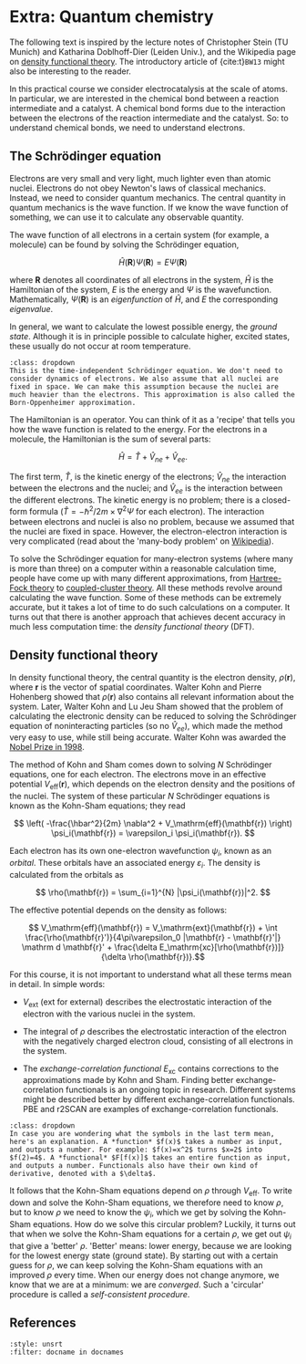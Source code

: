 # Extra: Quantum chemistry

The following text is inspired by the lecture notes of Christopher Stein (TU Munich) and Katharina Doblhoff-Dier (Leiden Univ.), and the Wikipedia page on [density functional theory](https://en.wikipedia.org/wiki/Density_functional_theory). The introductory article of {cite:t}`BW13` might also be interesting to the reader.

In this practical course we consider electrocatalysis at the scale of atoms. In particular, we are interested in the chemical bond between a reaction intermediate and a catalyst. A chemical bond forms due to the interaction between the electrons of the reaction intermediate and the catalyst. So: to understand chemical bonds, we need to understand electrons.

## The Schrödinger equation

Electrons are very small and very light, much lighter even than atomic nuclei. Electrons do not obey Newton's laws of classical mechanics. Instead, we need to consider quantum mechanics. The central quantity in quantum mechanics is the wave function. If we know the wave function of something, we can use it to calculate any observable quantity.

The wave function of all electrons in a certain system (for example, a molecule) can be found by solving the Schrödinger equation,

$$ \hat{H}(\mathbf{R}) \Psi(\mathbf{R}) = E \Psi(\mathbf{R}) $$

where $\mathbf{R}$ denotes all coordinates of all electrons in the system, $\hat{H}$ is the Hamiltonian of the system, $E$ is the energy and $\Psi$ is the wavefunction. Mathematically, $\Psi(\mathbf{R})$ is an *eigenfunction* of $\hat{H}$, and $E$ the corresponding *eigenvalue*.

In general, we want to calculate the lowest possible energy, the *ground state*. Although it is in principle possible to calculate higher, excited states, these usually do not occur at room temperature.

```{note}
:class: dropdown
This is the time-independent Schrödinger equation. We don't need to consider dynamics of electrons. We also assume that all nuclei are fixed in space. We can make this assumption because the nuclei are much heavier than the electrons. This approximation is also called the Born-Oppenheimer approximation.
```

The Hamiltonian is an operator. You can think of it as a 'recipe' that tells you how the wave function is related to the energy. For the electrons in a molecule, the Hamiltonian is the sum of several parts:

$$ \hat{H} = \hat{T} + \hat{V}_{ne} + \hat{V}_{ee}.$$

The first term, $\hat{T}$, is the kinetic energy of the electrons; $\hat{V}_{ne}$ the interaction between the electrons and the nuclei; and $\hat{V}_{ee}$ is the interaction between the different electrons. The kinetic energy is no problem; there is a closed-form formula ($\hat{T} = -\hbar^2/2m \times  \nabla^2 \Psi$ for each electron). The interaction between electrons and nuclei is also no problem, because we assumed that the nuclei are fixed in space. However, the electron-electron interaction is very complicated (read about the 'many-body problem' on [Wikipedia](https://en.wikipedia.org/wiki/Many-body_problem)).

To solve the Schrödinger equation for many-electron systems (where many is more than three) on a computer within a reasonable calculation time, people have come up with many different approximations, from [Hartree-Fock theory](https://en.wikipedia.org/wiki/Hartree%E2%80%93Fock_method) to [coupled-cluster theory](https://en.wikipedia.org/wiki/Coupled_cluster). All these methods revolve around calculating the wave function. Some of these methods can be extremely accurate, but it takes a lot of time to do such calculations on a computer. It turns out that there is another approach that achieves decent accuracy in much less computation time: the *density functional theory* (DFT).

## Density functional theory

In density functional theory, the central quantity is the electron density, $\rho(\mathbf{r})$, where $\mathbf{r}$ is the vector of spatial coordinates. Walter Kohn and Pierre Hohenberg showed that $\rho(\mathbf{r})$ also contains all relevant information about the system. Later, Walter Kohn and Lu Jeu Sham showed that the problem of calculating the electronic density can be reduced to solving the Schrödinger equation of noninteracting particles (so no $\hat{V}_{ee}$), which made the method very easy to use, while still being accurate. Walter Kohn was awarded the [Nobel Prize in 1998](https://www.nobelprize.org/prizes/chemistry/1998/summary/).

The method of Kohn and Sham comes down to solving $N$ Schrödinger equations, one for each electron. The electrons move in an effective potential $V_\mathrm{eff}(\mathbf{r})$, which depends on the electron density and the positions of the nuclei. The system of these particular $N$ Schrödinger equations is known as the Kohn-Sham equations; they read

$$ \left( -\frac{\hbar^2}{2m} \nabla^2 + V_\mathrm{eff}(\mathbf{r}) \right) \psi_i(\mathbf{r}) = \varepsilon_i \psi_i(\mathbf{r}). $$

Each electron has its own one-electron wavefunction $\psi_i$, known as an *orbital*. These orbitals have an associated energy $\varepsilon_i$. The density is calculated from the orbitals as

$$ \rho(\mathbf{r}) = \sum_{i=1}^{N} |\psi_i(\mathbf{r})|^2. $$

The effective potential depends on the density as follows:

$$ V_\mathrm{eff}(\mathbf{r}) = V_\mathrm{ext}(\mathbf{r}) + \int \frac{\rho(\mathbf{r}')}{4\pi\varepsilon_0 |\mathbf{r} - \mathbf{r}'|} \mathrm d \mathbf{r}' + \frac{\delta E_\mathrm{xc}[\rho(\mathbf{r})]}{\delta \rho(\mathbf{r})}.$$

For this course, it is not important to understand what all these terms mean in detail. In simple words:

* $V_\mathrm{ext}$ (ext for external) describes the electrostatic interaction of the electron with the various nuclei in the system.

* The integral of $\rho$ describes the electrostatic interaction of the electron with the negatively charged electron cloud, consisting of all electrons in the system.

* The *exchange-correlation functional* $E_\mathrm{xc}$ contains corrections to the approximations made by Kohn and Sham. Finding better exchange-correlation functionals is an ongoing topic in research. Different systems might be described better by different exchange-correlation functionals. PBE and r2SCAN are examples of exchange-correlation functionals.

```{note}
:class: dropdown
In case you are wondering what the symbols in the last term mean, here's an explanation. A *function* $f(x)$ takes a number as input, and outputs a number. For example: $f(x)=x^2$ turns $x=2$ into $f(2)=4$. A *functional* $F[f(x)]$ takes an entire function as input, and outputs a number. Functionals also have their own kind of derivative, denoted with a $\delta$.
```

It follows that the Kohn-Sham equations depend on $\rho$ through $V_\mathrm{eff}$. To write down and solve the Kohn-Sham equations, we therefore need to know $\rho$, but to know $\rho$ we need to know the $\psi_i$, which we get by solving the Kohn-Sham equations. How do we solve this circular problem? Luckily, it turns out that when we solve the Kohn-Sham equations for a certain $\rho$, we get out $\psi_i$ that give a 'better' $\rho$. 'Better' means: lower energy, because we are looking for the lowest energy state (ground state). By starting out with a certain guess for $\rho$, we can keep solving the Kohn-Sham equations with an improved $\rho$ every time. When our energy does not change anymore, we know that we are at a minimum: we are *converged*. Such a 'circular' procedure is called a *self-consistent procedure*.

<!-- Now the question remains: how do we solve the Kohn-Sham equations numerically, and what are the $\psi_i$? Depending on whether you have to simulate metal electrodes or porphyrin molecules, you will use different representations of $\psi_i$. These representations will be discussed in the respective pages, and you will use software to use the Kohn-Sham equations self-consistently yourself. -->

<!-- ## Energies

From a DFT calculation we get the ground state energy $E$ of all electrons, which is the sum of energies of all occupied orbitals. You can think of it as the 'bonding energy'. However, the movement of the nuclei also adds energy to the system.

In electrochemical experiments, we usually have a constant temperature $T$ and pressure $P$. The reaction energies are therefore described by Gibbs free energies:

$$G = U - TS + PV$$

with $U$ the internal energy, $S$ the entropy and $V$ the system volume. The internal energy and the entropy are affected by the motion of the nuclei: rotational, translational, and vibrational. The $PV$ term is usually only relevant for gases.

In this practical, we will mostly worry about the electronic energies. The thermodynamic corrections to find the Gibbs energy will be provided.

```{note}
:class: dropdown
Although they are much heavier than electrons, nuclei also experience quantum mechanical effects. By the Heisenberg uncertainty principle, $\Delta x \Delta p \geq \hbar/2$, we cannot precisely determine the position or momentum ('speed') of a nucleus. So even if we say the nucleus is precisely at the lowest energy position, it could have some momentum, and therefore kinetic energy. We could also say it is not moving, but then it might be in a higher energy position.

This 'uncertainty energy' is approximated by the description of a quantum harmonic oscillator, which has energies

$$E_n = (n + \frac12) \hbar \omega.$$

At higher temperatures, higher modes can be occupied.

From a DFT calculation we can calculate the forces on each atom and thereby the vibrational frequencies of the systems. Each vibrational mode has its own $\omega_i$.

The lowest possible energy the harmonic oscillator can have is $\frac12 \hbar \omega$, due to Heisenberg's uncertainty principle. Because this lowest energy is there even at zero Kelvin, it is called the zero-point energy (ZPE).
``` -->

## References

```{bibliography}
:style: unsrt
:filter: docname in docnames
```
